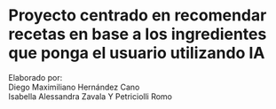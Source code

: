 # Proyecto centrado en recomendar recetas en base a los ingredientes que ponga el usuario utilizando IA

Elaborado por:  
Diego Maximiliano Hernández Cano  
Isabella Alessandra Zavala Y Petriciolli Romo
